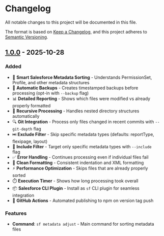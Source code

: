 # Changelog

All notable changes to this project will be documented in this file.

The format is based on [Keep a Changelog](https://keepachangelog.com/en/1.0.0/),
and this project adheres to [Semantic Versioning](https://semver.org/spec/v2.0.0.html).

## [1.0.0] - 2025-10-28

### Added
- 🎯 **Smart Salesforce Metadata Sorting** - Understands PermissionSet, Profile, and other metadata structures
- 💾 **Automatic Backups** - Creates timestamped backups before processing (opt-in with `--backup` flag)
- 📊 **Detailed Reporting** - Shows which files were modified vs already properly formatted
- 🔄 **Recursive Processing** - Handles nested directory structures automatically
- 🔍 **Git Integration** - Process only files changed in recent commits with `--git-depth` flag
- ⏭️ **Exclude Filter** - Skip specific metadata types (defaults: reportType, flexipage, layout)
- 🎯 **Include Filter** - Target only specific metadata types with `--include` flag
- ✅ **Error Handling** - Continues processing even if individual files fail
- 🧹 **Clean Formatting** - Consistent indentation and XML formatting
- ⚡ **Performance Optimization** - Skips files that are already properly sorted
- ⏱️ **Execution Timer** - Shows how long processing took overall
- 📦 **Salesforce CLI Plugin** - Install as `sf` CLI plugin for seamless integration
- 🚀 **GitHub Actions** - Automated publishing to npm on version tag push

### Features
- **Command**: `sf metadata adjust` - Main command for sorting metadata files

[1.0.0]: https://github.com/legetz/sf-metadata-adjust/releases/tag/v1.0.0
